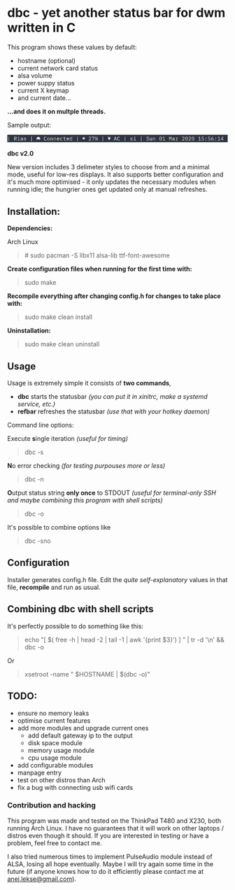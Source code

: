 # dbc - yet another status bar for dwm written in C

This program shows these values by default:

- hostname (optional)
- current network card status
- alsa volume
- power suppy status
- current X keymap
- and current date...

**...and does it on multple threads.**


Sample output:

![alt text](https://github.com/anejl/dbc/blob/master/demo.png "Sample output")

**dbc v2.0**

New version includes 3 delimeter styles to choose from and a minimal mode, useful for low-res displays. It also supports better configuration and it's much more optimised - it only updates the necessary modules when running idle; the hungrier ones get updated only at manual refreshes.

## Installation:

**Dependencies:**

Arch Linux

> \# sudo pacman -S libx11 alsa-lib ttf-font-awesome

**Create configuration files when running for the first time with:**

> sudo make

**Recompile everything after changing config.h for changes to take place with:**

> sudo make clean install

**Uninstallation:**

> sudo make clean uninstall

## Usage

Usage is extremely simple it consists of **two commands**, 

- **dbc** starts the statusbar *(you can put it in xinitrc, make a systemd service, etc.)*
- **refbar** refreshes the statusbar *(use that with your hotkey daemon)*

Command line options:

Execute **s**ingle iteration *(useful for timing)*

> dbc -s

**N**o error checking *(for testing purpouses more or less)*

> dbc -n

**O**utput status string **only once** to STDOUT *(useful for terminal-only SSH and maybe combining this program with shell scripts)*

> dbc -o

It's possible to combine options like

> dbc -sno

## Configuration

Installer generates config.h file. Edit the *quite self-explanatory* values in that file, **recompile** and run as usual.

## Combining dbc with shell scripts

It's perfectly possible to do something like this:

> echo "[ $( free -h | head -2 | tail -1 | awk '{print $3}') ] " | tr -d '\n' && dbc -o

Or

> xsetroot -name " $HOSTNAME | $(dbc -o)"

## TODO:

- ensure no memory leaks
- optimise current features 
- add more modules and upgrade current ones
	- add default gateway ip to the output
	- disk space module
	- memory usage module
	- cpu usage module
- add configurable modules
- manpage entry
- test on other distros than Arch
- fix a bug with connecting usb wifi cards

### Contribution and hacking

This program was made and tested on the ThinkPad T480 and X230, both running Arch Linux. I have no guarantees that it will work on other laptops / distros even though it should. If you are interested in testing or have a problem, feel free to contact me.

I also tried numerous times to implement PulseAudio module instead of ALSA, losing all hope eventually. Maybe I will try again some time in the future (if anyone knows how to do it efficiently please contact me at anej.lekse@gmail.com).
